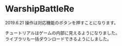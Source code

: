 # WarshipBattleRe  
2019.6.21
操作は対応機能のボタンを押すことになります。

チュートリアルはゲームの内部に見えるようになりました。  
ライブラリも一括ダウンロードできるようにしました。  
